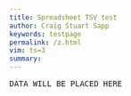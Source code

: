 ```yaml
---
title: Spreadsheet TSV test
author: Craig Stuart Sapp
keywords: testpage
permalink: /z.html
vim: ts=3
summary: 
---
```


<script>

document.addEventListener("DOMContentLoaded", function() {
	var id = "AKfycbzffB12IgUoGzJlIXvrV-9OLEk-OEBrUrAi0D1OmQkfsV7XWMU";
	var url = "https://script.google.com/macros/s/" + id + "/exec";
	var url2 = "https://script.google.com/d/1d59rM3iG6FIQSOlTeELU6nTpgi96c042_R-BpC7kuyIhP3rDc57xNbck/edit?usp=sharing";
 	var request = new XMLHttpRequest();
	request.open("GET", url2);
	request.send();
	request.addEventListener("load", function() {
		var data = request.responseText;
		var delement = document.querySelector("#data");
		delement.innerHTML = data;
	});
});

</script>

<pre id="data">DATA WILL BE PLACED HERE</pre>

